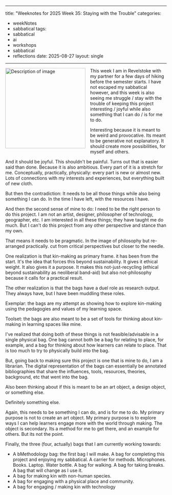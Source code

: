 
---
title: "Weeknotes for 2025 Week 35: Staying with the Trouble"
categories:
- weekNotes
- sabbatical
tags:
- sabbatical
- ai
- workshops
- sabbatical
- reflections
date: 2025-08-27
layout: single
---

<img src="/assets/images/2025-08-27-1.jpeg" alt="Description of image" align="left" width="250" style="margin-right:15px; margin-bottom:10px;" />


This week I am in Revelstoke with my partner for a few days of hiking before the semester starts. I have not escaped my sabbatical however, and this week is also seeing me struggle / stay with the trouble of keeping this project interesting / joyful while also something that I can do / is for me to do. 

Interesting because it is meant to be weird and provocative. Its meant to be generative not explanatory. It should create more possibilities, for myself and others. 

And it should be joyful. This shouldn't be painful. Turns out that is easier said than done. Because it is also ambitious. Every part of it is a stretch for me. Conceptually, practically, physically: every part is new or almost new. Lots of connections with my interests and experiences, but everything built of new cloth. 

But then the contradiction: It needs to be all those things while also being something I can do. In the time I have left, with the resources I have. 

And then the second sense of mine to do: I need to be the right person to do this project. I am not an artist, designer, philosopher of technology, geographer, etc. I am interested in all these things; they have taught me do much. But I can't do this project from any other perspective and stance than my own. 

That means it needs to be pragmatic. In the image of philosophy but re-arranged practically. cut from critical perspectives but closer to the needle. 

One realization is that kin-making as primary frame. it has been from the start. It's the idea that forces this beyond sustainability. It gives it ethical weight. It also gives it a purpose. It makes this not-just-recycling (ethical beyond sustainability as neoliberal band-aid) but also not-philosophy because it calls for a practical result. 

The other realization is that the bags have a duel role as research output. They always have, but I have been muddling these roles. 

Exemplar: the bags are my attempt as showing how to explore kin-making using the pedagogies and values of my learning space. 

Toolset: the bags are also meant to be a set of tools for thinking about kin-making in learning spaces like mine.

I've realized that doing both of these things is not feasible/advisable in a single physical bag. One bag cannot both be a bag for relating to place, for example, and a bag for thinking about how learners can relate to place. That is too much to try to physically build into the bag. 

But, going back to making sure this project is one that is mine to do, I am a librarian. The digital representation of the bags can essentially be annotated bibliographies that share the influences, tools, resources, theories, background,  etc that went into the bag. 

Also been thinking about if this is meant to be an art object, a design object, or something else. 

Definitely something else. 

Again, this needs to be something I can do, and is for me to do. My primary purpose is not to create an art object. My primary purpose is to explore ways I can help learners engage more with the world through making. The object is secondary. Its a method for me to get there, and an example for others. But its not the point. 

Finally, the three (four, actually) bags that I am currently working towards:

- A bMethodology bag: the first bag I will make. A bag for completing this project and enjoying my sabbatical. A carrier for methods. Microphones. Books. Laptop. Water bottle. A bag for walking. A bag for taking breaks. A bag that will change as I use it. 
- A bag for making kin with non-human species. 
- A bag for engaging with a physical place and community. 
- A bag for engaging / making kin with technology
